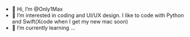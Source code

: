 - 👋 Hi, I’m @Only1Max
- 👀 I’m interested in coding and UI/UX design. I like to code with Python and Swift(Xcode when I get my new mac soon)
- 🌱 I’m currently learning ...

<!---
Only1Max/Only1Max is a ✨ special ✨ repository because its `README.md` (this file) appears on your GitHub profile.
You can click the Preview link to take a look at your changes.
--->
